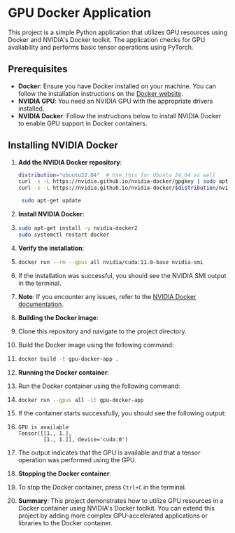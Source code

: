 # GPU Docker Application

This project is a simple Python application that utilizes GPU resources using Docker and NVIDIA's Docker toolkit. The application checks for GPU availability and performs basic tensor operations using PyTorch.



## Prerequisites

- **Docker**: Ensure you have Docker installed on your machine. You can follow the installation instructions on the [Docker website](https://docs.docker.com/get-docker/).
- **NVIDIA GPU**: You need an NVIDIA GPU with the appropriate drivers installed.
- **NVIDIA Docker**: Follow the instructions below to install NVIDIA Docker to enable GPU support in Docker containers.

## Installing NVIDIA Docker

1. **Add the NVIDIA Docker repository**:

   ```bash
   distribution="ubuntu22.04"  # Use this for Ubuntu 24.04 as well
   curl -s -L https://nvidia.github.io/nvidia-docker/gpgkey | sudo apt-key add -
   curl -s -L https://nvidia.github.io/nvidia-docker/$distribution/nvidia-docker.list | sudo tee /etc/apt/sources.list.d/nvidia-docker.list

    sudo apt-get update
    ```
2. **Install NVIDIA Docker**:
3. ```bash
   sudo apt-get install -y nvidia-docker2
   sudo systemctl restart docker
   ```
4. **Verify the installation**:
5. ```bash
   docker run --rm --gpus all nvidia/cuda:11.0-base nvidia-smi
   ```
6. If the installation was successful, you should see the NVIDIA SMI output in the terminal.
7. **Note**: If you encounter any issues, refer to the [NVIDIA Docker documentation](https://docs.nvidia.com/datacenter/cloud-native/container-toolkit/install-guide.html#docker).
8. **Building the Docker image**:
9. Clone this repository and navigate to the project directory.
10. Build the Docker image using the following command:
11. ```bash
    docker build -t gpu-docker-app .
    ```
12. **Running the Docker container**:
13. Run the Docker container using the following command:
14. ```bash
    docker run --gpus all -it gpu-docker-app
    ```
15. If the container starts successfully, you should see the following output:
16. ```
    GPU is available
    Tensor([[1., 1.],
            [1., 1.]], device='cuda:0')
    ```
17. The output indicates that the GPU is available and that a tensor operation was performed using the GPU.
18. **Stopping the Docker container**:
19. To stop the Docker container, press `Ctrl+C` in the terminal.
20. **Summary**: This project demonstrates how to utilize GPU resources in a Docker container using NVIDIA's Docker toolkit. You can extend this project by adding more complex GPU-accelerated applications or libraries to the Docker container.
